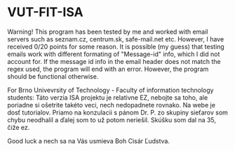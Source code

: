 # VUT-FIT-ISA

Warning! This program has been tested by me and worked with email servers such as seznam.cz, centrum.sk, safe-mail.net etc. However, I have received 0/20 points for some reason. It is possible (my guess) that testing emails work with different formating of "Message-id" info, which I did not account for. If the message id info in the email header does not match the regex used, the program will end with an error. However, the program should be functional otherwise.

For Brno Univevrsity of Technology - Faculty of information technology students:
Táto verzia ISA projektu je relativne EZ, nebojte sa toho, ale poriadne si ošetrite takéto veci, nech nedopadnete rovnako. Na webe je dosť tutorialov. Priamo na konzulacii s pánom Dr. P. zo skupiny sieťarov som chybu neodhalil a ďalej som to už potom neriešil. Skúšku som dal na 35, čiže ez.

Good luck a nech sa na Vás usmieva Boh Cisár Ľudstva.
